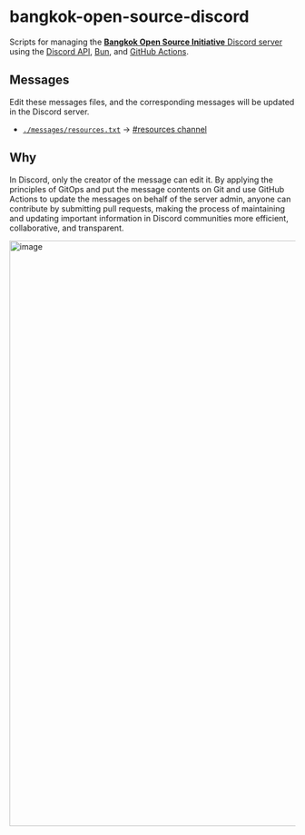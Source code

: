 # bangkok-open-source-discord

Scripts for managing the [**Bangkok Open Source Initiative** Discord server](https://discord.gg/cMQhdBUm8V) using the [Discord API](https://discord.com/developers/docs/reference), [Bun](https://bun.sh/), and [GitHub Actions](https://docs.github.com/en/actions).

## Messages

Edit these messages files, and the corresponding messages will be updated in the Discord server.

- [`./messages/resources.txt`](./messages/resources.txt) &rarr; [#resources channel](https://discord.com/channels/1062609208106832002/1062609209126039645/1070367687647166474)

## Why

In Discord, only the creator of the message can edit it. By applying the principles of GitOps and put the message contents on Git and use GitHub Actions to update the messages on behalf of the server admin, anyone can contribute by submitting pull requests, making the process of maintaining and updating important information in Discord communities more efficient, collaborative, and transparent.

<img width="1032" alt="image" src="https://user-images.githubusercontent.com/193136/216098888-9441f09d-3735-459d-881e-3ed783cee16f.png">
